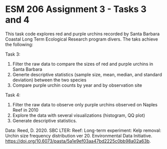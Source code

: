 # ESM 206 Assignment 3 - Tasks 3 and 4

This task code explores red and purple urchins recorded by Santa Barbara Coastal Long Term Ecological Research program divers. The taks achieve the following: 

Task 3:

1) Filter the raw data to compare the sizes of red and purple urchins in Santa Barbara
2) Generte descriptive statistics (sample size, mean, median, and standard deviation) between the two species
3) Compare purple urchin counts by year and by observation site 

Task 4:

1) Filter the raw data to observe only purple urchins observed on Naples Reef in 2010
2) Explore the data with several visualizations (histogram, QQ plot) 
3) Generate descriptive statistics. 

Data: Reed, D. 2020. SBC LTER: Reef: Long-term experiment: Kelp removal: Urchin size frequency distribution ver 20. Environmental Data Initiative. https://doi.org/10.6073/pasta/5a1e9ef03aa47bd2225c0bb98a02a63b. 

